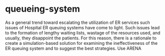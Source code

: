 # queueing-system

As a general trend toward escalating the utilization of ER services such issues of Hospital ER queuing systems have come to light. Such issues lead to the formation of lengthy waiting lists, wastage of the resources used, and usually, they disappoint the patients. For this reason, there is a rationale to create a simulation-based solution for examining the ineffectiveness of the ER queuing system and to suggest the best strategies. 
Use ARENA
